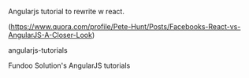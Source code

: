 Angularjs tutorial to rewrite w react.


(https://www.quora.com/profile/Pete-Hunt/Posts/Facebooks-React-vs-AngularJS-A-Closer-Look)

angularjs-tutorials

Fundoo Solution's AngularJS tutorials
